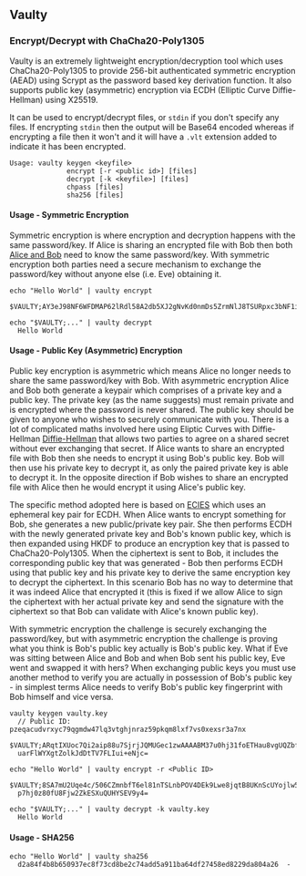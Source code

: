 ## Vaulty
### Encrypt/Decrypt with ChaCha20-Poly1305

Vaulty is an extremely lightweight encryption/decryption tool which uses ChaCha20-Poly1305 to provide 256-bit authenticated symmetric encryption (AEAD) using Scrypt as the password based key derivation function. It also supports public key (asymmetric) encryption via ECDH (Elliptic Curve Diffie-Hellman) using X25519.

It can be used to encrypt/decrypt files, or `stdin` if you don't specify any files. If encrypting `stdin` then the output will be Base64 encoded whereas if encrypting a file then it won't and it will have a `.vlt` extension added to indicate it has been encrypted.

```
Usage: vaulty keygen <keyfile>
              encrypt [-r <public id>] [files]
              decrypt [-k <keyfile>] [files]
              chpass [files]
              sha256 [files]
```

#### Usage - Symmetric Encryption

Symmetric encryption is where encryption and decryption happens with the same password/key. If Alice is sharing an encrypted file with Bob then both [Alice and Bob](https://en.wikipedia.org/wiki/Alice_and_Bob) need to know the same password/key. With symmetric encryption both parties need a secure mechanism to exchange the password/key without anyone else (i.e. Eve) obtaining it.

```
echo "Hello World" | vaulty encrypt
  $VAULTY;AY3eJ98NF6WFDMAP62lRdl58A2db5XJ2gNvKd0nmDs5ZrmNlJ8TSURpxc3bNF1iGw77dHA==

echo "$VAULTY;..." | vaulty decrypt
  Hello World
```

#### Usage - Public Key (Asymmetric) Encryption

Public key encryption is asymmetric which means Alice no longer needs to share the same password/key with Bob. With asymmetric encryption Alice and Bob both generate a keypair which comprises of a private key and a public key. The private key (as the name suggests) must remain private and is encrypted where the password is never shared. The public key should be given to anyone who wishes to securely communicate with you. There is a lot of complicated maths involved here using Eliptic Curves with Diffie-Hellman [Diffie-Hellman](https://en.wikipedia.org/wiki/Diffie%E2%80%93Hellman_key_exchange) that allows two parties to agree on a shared secret without ever exchanging that secret. If Alice wants to share an encrypted file with Bob then she needs to encrypt it using Bob's public key. Bob will then use his private key to decrypt it, as only the paired private key is able to decrypt it. In the opposite direction if Bob wishes to share an encrypted file with Alice then he would encrypt it using Alice's public key.

The specific method adopted here is based on [ECIES](https://en.wikipedia.org/wiki/Integrated_Encryption_Scheme) which uses an ephemeral key pair for ECDH. When Alice wants to encrypt something for Bob, she generates a new public/private key pair. She then performs ECDH with the newly generated private key and Bob's known public key, which is then expanded using HKDF to produce an encryption key that is passed to ChaCha20-Poly1305. When the ciphertext is sent to Bob, it includes the corresponding public key that was generated - Bob then performs ECDH using that public key and his private key to derive the same encryption key to decrypt the ciphertext. In this scenario Bob has no way to determine that it was indeed Alice that encrypted it (this is fixed if we allow Alice to sign the ciphertext with her actual private key and send the signature with the ciphertext so that Bob can validate with Alice's known public key).

With symmetric encryption the challenge is securely exchanging the password/key, but with asymmetric encryption the challenge is proving what you think is Bob's public key actually is Bob's public key. What if Eve was sitting between Alice and Bob and when Bob sent his public key, Eve went and swapped it with hers? When exchanging public keys you must use another method to verify you are actually in possession of Bob's public key - in simplest terms Alice needs to verify Bob's public key fingerprint with Bob himself and vice versa.

```
vaulty keygen vaulty.key
  // Public ID: pzeqacudvrxyc79qgmdw47lq3vtghjnraz59pkqm8lxf7vs0xexsr3a7nx
  $VAULTY;ARqtIXUoc7Qi2aip88u7SjrjJQMUGec1zwAAAABM37u0hj31foETHau8vgUQZbfm13ln76nQ
  uarFlWYXgtZolkJdDtTV7FLIui+eNjc=

echo "Hello World" | vaulty encrypt -r <Public ID>
  $VAULTY;8SA7mU2Uqe4c/506CZmnbfT6el81nTSLnbPOV4DEk9Lwe8jqtB8UKnScUYojlw5MHtR2R1lF
  p7hj0z80fU8Fjw2ZkESXuQUHYSEV9y4=

echo "$VAULTY;..." | vaulty decrypt -k vaulty.key
  Hello World
```

#### Usage - SHA256

```
echo "Hello World" | vaulty sha256
  d2a84f4b8b650937ec8f73cd8be2c74add5a911ba64df27458ed8229da804a26  -
```

